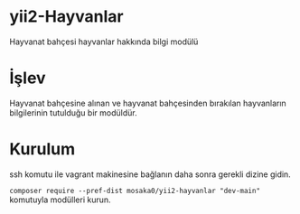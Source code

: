 # yii2-Hayvanlar
Hayvanat bahçesi hayvanlar hakkında bilgi modülü

# İşlev
Hayvanat bahçesine alınan ve hayvanat bahçesinden bırakılan hayvanların bilgilerinin tutulduğu bir modüldür.

# Kurulum
ssh komutu ile vagrant makinesine bağlanın daha sonra gerekli dizine gidin.

`composer require --pref-dist mosaka0/yii2-hayvanlar "dev-main"` komutuyla modülleri kurun.
